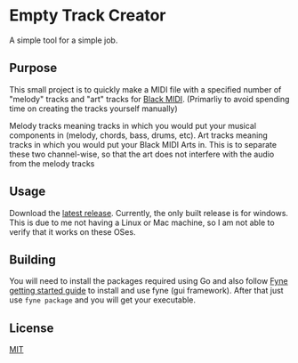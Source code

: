 # Empty Track Creator
A simple tool for a simple job.

## Purpose

This small project is to quickly make a MIDI file with a specified number of "melody" tracks and "art" tracks for [Black MIDI](https://en.wikipedia.org/wiki/Black_Midi). (Primarliy to avoid spending time on creating the tracks yourself manually)

Melody tracks meaning tracks in which you would put your musical components in (melody, chords, bass, drums, etc). Art tracks meaning tracks in which you would put your Black MIDI Arts in. This is to separate these two channel-wise, so that the art does not interfere with the audio from the melody tracks

## Usage

Download the [latest release](https://github.com/6gh/Empty-Track-Creator/releases/latest). Currently, the only built release is for windows. This is due to me not having a Linux or Mac machine, so I am not able to verify that it works on these OSes.

## Building 

You will need to install the packages required using Go and also follow [Fyne getting started guide](https://developer.fyne.io/started/) to install and use fyne (gui framework). After that just use `fyne package` and you will get your executable.

## License

[MIT](https://github.com/6gh/Empty-Track-Creator/blob/master/LICENSE)
